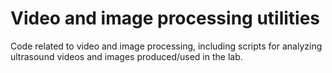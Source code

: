# Video and image processing utilities
Code related to video and image processing, including scripts for analyzing ultrasound videos and images produced/used in the lab.
